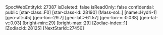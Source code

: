 ﻿---
location: [-61.57,29.7,45]
type: Station
tags:
- astro/Star

---
SpocWebEntityId: 27387
isDeleted: false
isReadOnly: false
confidential: public
[star-class::F0]
[star-class-id::28190]
[Mass-sol::]
[name::Hydri-1]
[geo-alt::45]
[geo-lon::29.7]
[geo-lat::-61.57]
[geo-lon-v::0.038]
[geo-lat-v::0.03]
[bright-min::29]
[bright-max::29]
[Zodiac-index::1]
[ZodiacId::28125]
[NextStarId::27450]

